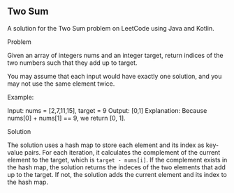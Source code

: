 <h2>Two Sum</h2>

A solution for the Two Sum problem on LeetCode using Java and Kotlin.

Problem

Given an array of integers nums and an integer target, return indices of the two numbers such that they add up to target.

You may assume that each input would have exactly one solution, and you may not use the same element twice.

Example:

Input: nums = [2,7,11,15], target = 9
Output: [0,1]
Explanation: Because nums[0] + nums[1] == 9, we return [0, 1].

Solution

The solution uses a hash map to store each element and its index as key-value pairs. For each iteration, it calculates the complement of the current element to the target, which is `target - nums[i]`. If the complement exists in the hash map, the solution returns the indeces of the two elements that add up to the target. If not, the solution adds the current element and its index to the hash map.
